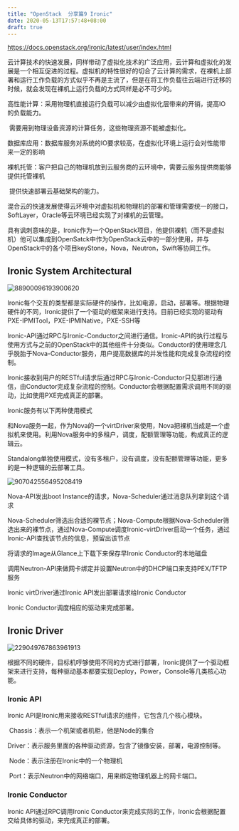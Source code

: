 ```yaml
---
title: "OpenStack  分享篇9 Ironic"
date: 2020-05-13T17:57:48+08:00
draft: true
---
```


https://docs.openstack.org/ironic/latest/user/index.html

云计算技术的快速发展，同样带动了虚拟化技术的广泛应用，云计算和虚拟化的发展是一个相互促进的过程。虚拟机的特性很好的切合了云计算的需求，在裸机上部署和运行工作负载的方式似乎不再是主流了，但是在将工作负载往云端进行迁移的时候，就会发现在裸机上运行负载的方式同样是必不可少的。

​	高性能计算：采用物理机直接运行负载可以减少由虚拟化层带来的开销，提高IO的负载能力。

​	需要用到物理设备资源的计算任务，这些物理资源不能被虚拟化。

​	数据库应用：数据库服务对系统的IO要求较高，在虚拟化环境上运行会对性能带来一定的影响

​	裸机托管：客户把自己的物理机放到云服务商的云环境中，需要云服务提供商能够提供托管裸机

​	提供快速部署云基础架构的能力。

​	混合云的快速发展使得云环境中对虚拟机和物理机的部署和管理需要统一的接口，SoftLayer，Oracle等云环境已经实现了对裸机的云管理。

具有讽刺意味的是，Ironic作为一个OpenStack项目，他提供裸机（而不是虚拟机）他可以集成到OpenSatck中作为OpenStack云中的一部分使用，并与OpenStack中的各个项目keyStone，Nova，Neutron，Swift等协同工作。

## Ironic System Architectural



![88900096193900620](https://gitee.com/hanstack/hanstack_image/raw/master/image/88900096193900620.jpg)

Ironic每个交互的类型都是实际硬件的操作，比如电源，启动，部署等。根据物理硬件的不同，Ironic提供了一个驱动的框架来进行支持。目前已经实现的驱动有PXE-IPMITool，PXE-IPMINative，PXE-SSH等

Ironic-API通过RPC与Ironic-Conductor之间进行通信。Ironic-API的执行过程与使用方式与之前的OpenStack中的其他组件十分类似。Conductor的使用理念几乎脱胎于Nova-Conductor服务，用户提高数据库的并发性能和完成复杂流程的控制。

Ironic接收到用户的RESTful请求后通过RPC与Ironic-Conductor只见那进行通信，由Conductor完成复杂流程的控制。Conductor会根据配置需求调用不同的驱动，比如使用PXE完成真正的部署。

Ironic服务有以下两种使用模式

​	和Nova服务一起，作为Nova的一个virtDriver来使用，Nova把裸机当成是一个虚拟机来使用。利用Nova服务中的多租户，调度，配额管理等功能，构成真正的逻辑云。

​	Standalong单独使用模式，没有多租户，没有调度，没有配额管理等功能，更多的是一种逻辑的云部署工具。

![907042556495208419](https://gitee.com/hanstack/hanstack_image/raw/master/image/907042556495208419.png)

Nova-API发出boot Instance的请求，Nova-Scheduler通过消息队列拿到这个请求

Nova-Scheduler筛选出合适的裸节点；Nova-Compute根据Nova-Scheduler筛选出来的裸节点，通过Nova-Compute调度Ironic-virtDriver启动一个任务，通过Ironic-API查找该节点的信息，预留出该节点

将请求的Image从Glance上下载下来保存早Ironic Conductor的本地磁盘

调用Neutron-API来做网卡绑定并设置Neutron中的DHCP端口来支持PEX/TFTP服务

Ironic virtDriver通过Ironic API发出部署请求给Ironic Conductor

Ironic Conductor调度相应的驱动来完成部署。



## Ironic Driver

![229049767863961913](https://gitee.com/hanstack/hanstack_image/raw/master/image/229049767863961913.jpg)

根据不同的硬件，目标机哼够使用不同的方式进行部署，Ironic提供了一个驱动框架来进行支持，每种驱动基本都要实现Deploy，Power，Console等几类核心功能。

### Ironic API

Ironic API是Ironic用来接收RESTful请求的组件，它包含几个核心模块。

​	Chassis：表示一个机架或者机柜，他是Node的集合

​	Driver：表示服务里面的各种驱动资源，包含了镜像安装，部署，电源控制等。

​	Node：表示注册在Ironic中的一个物理机

​	Port：表示Neutron中的网络端口，用来绑定物理机器上的网卡端口。

### Ironic Conductor

Ironic API通过RPC调用Ironic Conductor来完成实际的工作，Ironic会根据配置交给具体的驱动，来完成真正的部署。